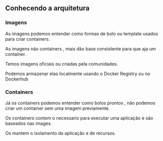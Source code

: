 ## Conhecendo a arquitetura

### Imagens
As imagens podemos entender como formas de bolo ou template usados para criar containers.

As imagens não containers , mais dão base consistente para que aja um container. 

Temos imagens oficiais ou criadas pela comunidades.

Podemos armazenar elas localmente usando o Docker Registry ou no Dockerhub 

### Containers
Já os containers podemos entender como bolos prontos , não podemos criar um container sem uma imagem previamente.

Os containers contem o necessario para executar uma aplicação e são baseados nas images.

Os mantem o isolamento da aplicação e de recursos.
